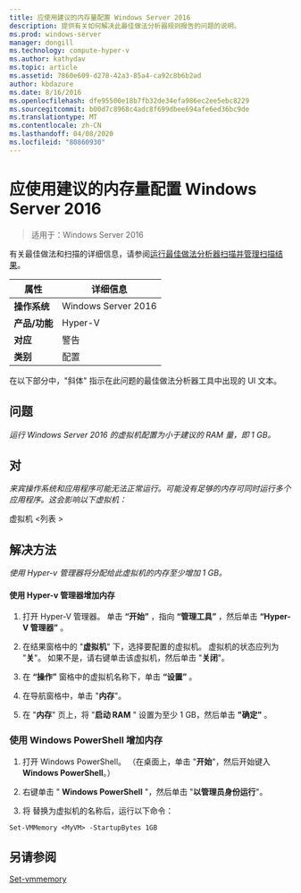 ```yaml
---
title: 应使用建议的内存量配置 Windows Server 2016
description: 提供有关如何解决此最佳做法分析器规则报告的问题的说明。
ms.prod: windows-server
manager: dongill
ms.technology: compute-hyper-v
ms.author: kathydav
ms.topic: article
ms.assetid: 7860e609-d278-42a3-85a4-ca92c8b6b2ad
author: kbdazure
ms.date: 8/16/2016
ms.openlocfilehash: dfe95500e18b7fb32de34efa986ec2ee5ebc8229
ms.sourcegitcommit: b00d7c8968c4adc8f699dbee694afe6ed36bc9de
ms.translationtype: MT
ms.contentlocale: zh-CN
ms.lasthandoff: 04/08/2020
ms.locfileid: "80860930"
---
```

# <a name="windows-server-2016-should-be-configured-with-the-recommended-amount-of-memory"></a>应使用建议的内存量配置 Windows Server 2016

>适用于：Windows Server 2016

有关最佳做法和扫描的详细信息，请参阅[运行最佳做法分析器扫描并管理扫描结果](https://go.microsoft.com/fwlink/p/?LinkID=223177)。  
  
|属性|详细信息|  
|-|-|  
|**操作系统**|Windows Server 2016|  
|**产品/功能**|Hyper-V|  
|**对应**|警告|  
|**类别**|配置|  
  
在以下部分中，"斜体" 指示在此问题的最佳做法分析器工具中出现的 UI 文本。
  
## <a name="issue"></a>**问题**  
*运行 Windows Server 2016 的虚拟机配置为小于建议的 RAM 量，即 1 GB。*  
  
## <a name="impact"></a>**对**  
*来宾操作系统和应用程序可能无法正常运行。可能没有足够的内存可同时运行多个应用程序。这会影响以下虚拟机：*  
  
虚拟机 \<列表 > 
  
## <a name="resolution"></a>**解决方法**  
*使用 Hyper-v 管理器将分配给此虚拟机的内存至少增加 1 GB。*  
  
#### <a name="increase-the-memory-using-hyper-v-manager"></a>使用 Hyper-v 管理器增加内存  
  
1.  打开 Hyper-V 管理器。 单击 **“开始”** ，指向 **“管理工具”** ，然后单击 **“Hyper-V 管理器”** 。  
  
2.  在结果窗格中的 "**虚拟机**" 下，选择要配置的虚拟机。 虚拟机的状态应列为 "**关**"。 如果不是，请右键单击该虚拟机，然后单击 "**关闭**"。  
  
3.  在 **“操作”** 窗格中的虚拟机名称下，单击 **“设置”** 。  
  
4.  在导航窗格中，单击 "**内存**"。  
  
5.  在 "**内存**" 页上，将 "**启动 RAM** " 设置为至少 1 GB，然后单击 **"确定"** 。  
  
### <a name="increase-the-memory-using-windows-powershell"></a>使用 Windows PowerShell 增加内存  
  
1.  打开 Windows PowerShell。 （在桌面上，单击 "**开始**"，然后开始键入**Windows PowerShell**。）  
  
2.  右键单击 " **Windows PowerShell** "，然后单击 "**以管理员身份运行**"。  
  
3.  将 <MyVM> 替换为虚拟机的名称后，运行以下命令：  
  
```  
Set-VMMemory <MyVM> -StartupBytes 1GB  
```  
  
## <a name="see-also"></a>另请参阅  
[Set-vmmemory](https://technet.microsoft.com/library/hh848572.aspx)  
  


